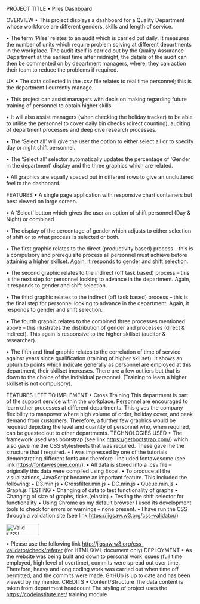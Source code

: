 PROJECT TITLE
•	Piles Dashboard

OVERVIEW
•	This project displays a dashboard for a Quality Department whose workforce are different genders, skills and length of service.

•	The term ‘Piles’ relates to an audit which is carried out daily.  It measures the number of units which require problem solving at different departments in the workplace.  The audit itself is carried out by the Quality Assurance Department at the earliest time after midnight, the details of the audit can then be commented on by department managers, where, they can action their team to reduce the problems if required.

UX
•	The data collected in the .csv file relates to real time personnel; this is the department I currently manage.

•	This project can assist managers with decision making regarding future training of personnel to obtain higher skills.

•	It will also assist managers (when checking the holiday tracker) to be able to utilise the personnel to cover daily bin checks (direct counting), auditing of department processes and deep dive research processes.

•	The ‘Select all’ will give the user the option to either select all or to specify day or night shift personnel.

•	The ‘Select all’ selector automatically updates the percentage of ‘Gender in the department’ display and the three graphics which are related.

•	All graphics are equally spaced out in different rows to give an uncluttered feel to the dashboard.

FEATURES
•	A single page application with responsive chart containers but best viewed on large screen.

•	A ‘Select’ button which gives the user an option of shift personnel (Day & Night) or combined

•	The display of the percentage of gender which adjusts to either selection of shift or to what process is selected or both.

•	The first graphic relates to the direct (productivity based) process – this is a compulsory and prerequisite process all personnel must achieve before attaining a higher skillset.  Again, it responds to gender and shift selection.

•	The second graphic relates to the indirect (off task based) process – this is the next step for personnel looking to advance in the department.  Again, it responds to gender and shift selection.

•	The third graphic relates to the indirect (off task based) process – this is the final step for personnel looking to advance in the department.  Again, it responds to gender and shift selection.

•	The fourth graphic relates to the combined three processes mentioned above – this illustrates the distribution of gender and processes (direct & indirect).  This again is responsive to the higher skillset (auditor & researcher).

•	The fifth and final graphic relates to the correlation of time of service against years since qualification (training of higher skillset).  It shows an upturn to points which indicate generally as personnel are employed at this department, their skillset increases.  There are a few outliers but that is down to the choice of the individual personnel. (Training to learn a higher skillset is not compulsory).

FEATURES LEFT TO IMPLEMENT
•	Cross Training
This department is part of the support service within the workplace.  Personnel are encouraged to learn other processes at different departments.  This gives the company flexibility to manpower where high volume of order, holiday cover, and peak demand from customers.  Therefore, a further few graphics would be required depicting the level and quantity of personnel who, when required, can be guested out to other departments. 
    TECHNOLOGIES USED
•	The framework used was bootstrap (see link https://getbootstrap.com/) which also gave me the CSS stylesheets that was required. These gave me the structure that I required.
•	I was impressed by one of the tutorials demonstrating different fonts and therefore I included fontawesome (see link https://fontawesome.com/). 
•	All data is stored into a .csv file – originally this data were compiled using Excel.
•	To produce all the visualizations, JavaScript became an important feature.  This included the following:
•	D3.min.js
•	Crossfilter.min.js
•	DC.min.js
•	Queue.min.js
•	Graph.js
TESTING
•	Changing of data to test functionality of graphs
•	Changing of size of graphs, ticks,(elastic) 
•	Testing the shift selector for functionality
•	Using Chrome as my default browser I used its development tools to check for errors or warnings – none present.
•	I have run the CSS through a validation site (see link https://jigsaw.w3.org/css-validator/) 

<p><a href="http://jigsaw.w3.org/css-validator/check/referer">
<img style="border:0;width:88px;height:31px"
src=http://jigsaw.w3.org/css-validator/images/vcss alt="Valid CSS!" /></a></p>
           
•	Please use the following link http://jigsaw.w3.org/css-validator/check/referer (for HTML/XML document only)
DEPLOYMENT
•	As the website was being built and down to personal work issues (full time employed, high level of overtime), commits were spread out over time.  Therefore, heavy and long coding work was carried out when time off permitted, and the commits were made.  GitHUb is up to date  and has been viewed by my mentor.
CREDITS
•	Content/Structure
The data content is taken from department headcount 
The styling of project uses the https://codeinstitute.net/ training module

    

